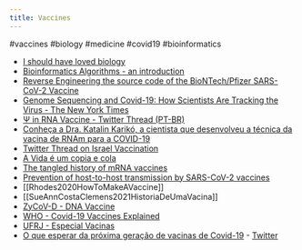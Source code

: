 ```yaml
---
title: Vaccines
---
```


#vaccines #biology #medicine #covid19 #bioinformatics

- [I should have loved biology](https://jsomers.net/i-should-have-loved-biology/)
- [Bioinformatics Algorithms - an introduction](https://www.guidopercu.dev/blog/bioinformatics-algorithms-an-introduction/)
- [Reverse Engineering the source code of the BioNTech/Pfizer SARS-CoV-2 Vaccine](https://berthub.eu/articles/posts/reverse-engineering-source-code-of-the-biontech-pfizer-vaccine/)
- [Genome Sequencing and Covid-19: How Scientists Are Tracking the Virus - The New York Times](https://www.nytimes.com/interactive/2021/03/25/magazine/genome-sequencing-covid-variants.html)
- [Ψ in RNA Vaccine - Twitter Thread (PT-BR)](https://twitter.com/fvguima/status/1344216804844044290)
- [Conheça a Dra. Katalin Karikó, a cientista que desenvolveu a técnica da vacina de RNAm para a COVID-19](https://www.blogs.unicamp.br/covid-19/conheca-a-dra-katalin-kariko-a-cientista-que-desenvolveu-a-tecnica-da-vacina-de-rnam-para-a-covid-19/)
- [Twitter Thread on Israel Vaccination](https://twitter.com/EricTopol/status/1364706944309628929)
- [A Vida é um copia e cola](https://www.youtube.com/watch?v=ai36EJ2v95Q)
- [The tangled history of mRNA vaccines](https://www.nature.com/articles/d41586-021-02483-w)
- [Prevention of host-to-host transmission by SARS-CoV-2 vaccines](https://www.sciencedirect.com/science/article/pii/S1473309921004722?dgcid=author)
- [[Rhodes2020HowToMakeAVaccine]]
- [[SueAnnCostaClemens2021HistoriaDeUmaVacina]]
- [ZyCoV-D - DNA Vaccine](https://twitter.com/luizacaires3/status/1433851400690208771)
- [WHO - Covid-19 Vaccines Explained](https://www.who.int/pt/emergencies/diseases/novel-coronavirus-2019/covid-19-vaccines/explainers)
- [UFRJ - Especial Vacinas](https://conexao.ufrj.br/especiais/vacinas/)
- [O que esperar da próxima geração de vacinas de Covid-19](https://oglobo.globo.com/saude/o-que-esperar-da-proxima-geracao-de-vacinas-de-covid-19-25248074) - [Twitter](https://twitter.com/TaschnerNatalia/status/1452628184630022148)

